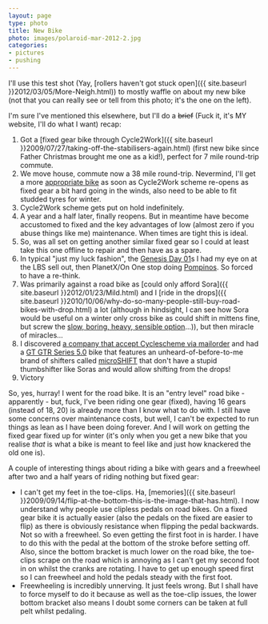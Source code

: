 ```yaml
---
layout: page
type: photo
title: New Bike
photo: images/polaroid-mar-2012-2.jpg
categories: 
- pictures
- pushing
---
```

I'll use this test shot (Yay, [rollers haven't got stuck open]({{ site.baseurl }}2012/03/05/More-Neigh.html)) to mostly waffle on about my new bike (not that you can really see or tell from this photo; it's the one on the left).

I'm sure I've mentioned this elsewhere, but I'll do a <s>brief</s> (Fuck it, it's MY website, I'll do what I want) recap:

1. Got a [fixed gear bike through Cycle2Work]({{ site.baseurl }}2009/07/27/taking-off-the-stabilisers-again.html) (first new bike since Father Christmas brought me one as a kid!), perfect for 7 mile round-trip commute.
2. We move house, commute now a 38 mile round-trip. Nevermind, I'll get a more [appropriate bike](http://boardmanbikes.com/cx/index.html) as soon as Cycle2Work scheme re-opens as fixed gear a bit hard going in the winds, also need to be able to fit studded tyres for winter.
3. Cycle2Work scheme gets put on hold indefinitely.
4. A year and a half later, finally reopens. But in meantime have become accustomed to fixed and the key advantages of low (almost zero if you abuse things like me) maintenance. When times are tight this is ideal.
5. So, was all set on getting another similar fixed gear so I could at least take this one offline to repair and then have as a spare.
6. In typical "just my luck fashion", the [Genesis Day 01](http://www.genesisbikes.co.uk/bikes/cross/day-01/day-01-cross)s I had my eye on at the LBS sell out, then PlanetX/On One stop doing [Pompinos](http://www.on-one.co.uk/reviews/pompino-reviews/). So forced to have a re-think.
7. Was primarily against a road bike as [could only afford Sora]({{ site.baseurl }}2012/01/23/Mild.html) and I [ride in the drops]({{ site.baseurl }}2010/10/06/why-do-so-many-people-still-buy-road-bikes-with-drop.html) a lot (although in hindsight, I can see how Sora would be useful on a winter only cross bike as could shift in mittens fine, but screw the [slow, boring, heavy, sensible option](http://www.edinburghbicycle.com/products/revolution-cross-sport-11)...)), but then miracle of miracles...
8. I discovered [a company that accept Cyclescheme via mailorder](http://www.tredz.co.uk/cycletowork.aspx) and had a [GT GTR Series 5.0](http://www.gtbicycles.com/gbr/2012/bikes/road/performance/2012-gtr-series-5-0) bike that features an unheard-of-before-to-me brand of shifters called [microSHIFT](http://www.microshift.biz/) that don't have a stupid thumbshifter like Soras and would allow shifting from the drops!
9. Victory

So, yes, hurray! I went for the road bike. It is an "entry level" road bike - apparently - but, fuck, I've been riding one gear (fixed), having 16 gears (instead of 18, 20) is already more than I know what to do with. I still have some concerns over maintenance costs, but well, I can't be expected to run things as lean as I have been doing forever. And I will work on getting the fixed gear fixed up for winter (it's only when you get a new bike that you realise *that* is what a bike is meant to feel like and just how knackered the old one is).  

A couple of interesting things about riding a bike with gears and a freewheel after two and a half years of riding nothing but fixed gear:

- I can't get my feet in the toe-clips. Ha, [memories]({{ site.baseurl }}2009/09/14/flip-at-the-bottom-this-is-the-image-that-has.html). I now understand why people use clipless pedals on road bikes. On a fixed gear bike it is actually easier (also the pedals on the fixed are easier to flip) as there is obviously resistance when flipping the pedal backwards. Not so with a freewheel. So even getting the first foot in is harder. I have to do this with the pedal at the bottom of the stroke before setting off. Also, since the bottom bracket is much lower on the road bike, the toe-clips scrape on the road which is annoying as I can't get my second foot in on whilst the cranks are rotating. I have to get up enough speed first so I can freewheel and hold the pedals steady with the first foot.
- Freewheeling is incredibly unnerving. It just feels wrong. But I shall have to force myself to do it because as well as the toe-clip issues, the lower bottom bracket also means I doubt some corners can be taken at full pelt whilst pedaling. 

